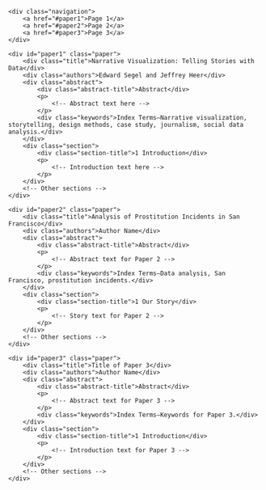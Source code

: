 <!DOCTYPE html>
<html lang="en">
<head>
    <meta charset="UTF-8">
    <meta name="viewport" content="width=device-width, initial-scale=1.0">
    <title>Academic Papers Collection</title>
    <style>
        body {
            font-family: 'Times New Roman', serif;
            margin: 40px;
        }
        .paper {
            border: 1px solid #000;
            padding: 20px;
            margin-bottom: 40px;
        }
        .title, .authors {
            text-align: center;
        }
        .title {
            font-size: 24px;
            text-transform: uppercase;
        }
        .authors {
            font-size: 20px;
            margin-top: 5px;
            margin-bottom: 20px;
        }
        .abstract, .section {
            margin-top: 30px;
        }
        .abstract-title, .section-title {
            font-weight: bold;
            margin-bottom: 10px;
        }
        .keywords {
            margin-top: 10px;
            font-style: italic;
        }
        .navigation {
            text-align: center;
            margin-bottom: 20px;
        }
        .navigation a {
            padding: 10px;
            text-decoration: none;
            color: #000;
            border: 1px solid #000;
            margin: 5px;
        }
    </style>
</head>
<body>

    <div class="navigation">
        <a href="#paper1">Page 1</a>
        <a href="#paper2">Page 2</a>
        <a href="#paper3">Page 3</a>
    </div>

    <div id="paper1" class="paper">
        <div class="title">Narrative Visualization: Telling Stories with Data</div>
        <div class="authors">Edward Segel and Jeffrey Heer</div>
        <div class="abstract">
            <div class="abstract-title">Abstract</div>
            <p>
                <!-- Abstract text here -->
            </p>
            <div class="keywords">Index Terms—Narrative visualization, storytelling, design methods, case study, journalism, social data analysis.</div>
        </div>
        <div class="section">
            <div class="section-title">1 Introduction</div>
            <p>
                <!-- Introduction text here -->
            </p>
        </div>
        <!-- Other sections -->
    </div>

    <div id="paper2" class="paper">
        <div class="title">Analysis of Prostitution Incidents in San Francisco</div>
        <div class="authors">Author Name</div>
        <div class="abstract">
            <div class="abstract-title">Abstract</div>
            <p>
                <!-- Abstract text for Paper 2 -->
            </p>
            <div class="keywords">Index Terms—Data analysis, San Francisco, prostitution incidents.</div>
        </div>
        <div class="section">
            <div class="section-title">1 Our Story</div>
            <p>
                <!-- Story text for Paper 2 -->
            </p>
        </div>
        <!-- Other sections -->
    </div>

    <div id="paper3" class="paper">
        <div class="title">Title of Paper 3</div>
        <div class="authors">Author Name</div>
        <div class="abstract">
            <div class="abstract-title">Abstract</div>
            <p>
                <!-- Abstract text for Paper 3 -->
            </p>
            <div class="keywords">Index Terms—Keywords for Paper 3.</div>
        </div>
        <div class="section">
            <div class="section-title">1 Introduction</div>
            <p>
                <!-- Introduction text for Paper 3 -->
            </p>
        </div>
        <!-- Other sections -->
    </div>

</body>
</html>

